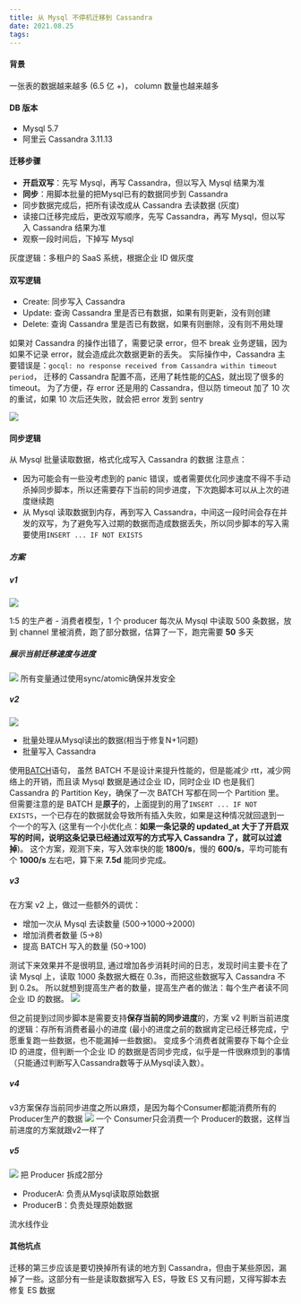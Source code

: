 ```yaml
---
title: 从 Mysql 不停机迁移到 Cassandra
date: 2021.08.25
tags:
---
```


#### 背景
一张表的数据越来越多 (6.5 亿 +)， column 数量也越来越多

#### DB 版本
- Mysql 5.7
- 阿里云 Cassandra 3.11.13

#### 迁移步骤
- **开启双写**：先写 Mysql，再写 Cassandra，但以写入 Mysql 结果为准
- **同步**：用脚本批量的把Mysql已有的数据同步到 Cassandra
- 同步数据完成后，把所有读改成从 Cassandra 去读数据 (灰度)
- 读接口迁移完成后，更改双写顺序，先写 Cassandra，再写 Mysql，但以写入 Cassandra 结果为准
- 观察一段时间后，下掉写 Mysql

灰度逻辑：多租户的 SaaS 系统，根据企业 ID 做灰度

#### 双写逻辑
- Create: 同步写入 Cassandra
- Update: 查询 Cassandra 里是否已有数据，如果有则更新，没有则创建
- Delete: 查询 Cassandra 里是否已有数据，如果有则删除，没有则不用处理

如果对 Cassandra 的操作出错了，需要记录 error，但不 break 业务逻辑，因为如果不记录 error，就会造成此次数据更新的丢失。 实际操作中，Cassandra 主要错误是：`gocql: no response received from Cassandra within timeout period`， 迁移的 Cassandra 配置不高，还用了耗性能的[CAS](https://docs.datastax.com/en/cql-oss/3.3/cql/cql_using/useInsertLWT.html)，就出现了很多的 timeout。 为了方便，存 error 还是用的 Cassandra，但以防 timeout 加了 10 次的重试，如果 10 次后还失败，就会把 error 发到 sentry

![](/images/双写失败.png)


#### 同步逻辑
从 Mysql 批量读取数据，格式化成写入 Cassandra 的数据
注意点：
- 因为可能会有一些没考虑到的 panic 错误，或者需要优化同步速度不得不手动杀掉同步脚本，所以还需要存下当前的同步进度，下次跑脚本可以从上次的进度继续跑
- 从 Mysql 读取数据到内存，再到写入 Cassandra，中间这一段时间会存在并发的双写，为了避免写入过期的数据而造成数据丢失，所以同步脚本的写入需要使用`INSERT ... IF NOT EXISTS`

##### 方案
##### v1
![](/images/mysql_to_cassandra_v1.png)

1:5 的生产者 - 消费者模型，1 个 producer 每次从 Mysql 中读取 500 条数据，放到 channel 里被消费，跑了部分数据，估算了一下，跑完需要 **50** 多天

##### 展示当前迁移速度与进度
![](/images/mysql_to_cassandra_stats.png)
所有变量通过使用sync/atomic确保并发安全


##### v2
![](/images/mysql_to_cassandra_v2.png)
- 批量处理从Mysql读出的数据(相当于修复N+1问题)
- 批量写入 Cassandra

使用[BATCH](https://docs.datastax.com/en/dse/6.7/cql/cql/cql_reference/cql_commands/cqlBatch.html)语句， 虽然 BATCH 不是设计来提升性能的，但是能减少 rtt，减少网络上的开销，而且读 Mysql 数据是通过企业 ID，同时企业 ID 也是我们 Cassandra 的 Partition Key，确保了一次 BATCH 写都在同一个 Partition 里。 但需要注意的是 BATCH 是**原子**的，上面提到的用了`INSERT ... IF NOT EXISTS`，一个已存在的数据就会导致所有插入失败，如果是这种情况就回退到一个一个的写入 (这里有一个小优化点：**如果一条记录的 updated_at 大于了开启双写的时间，说明这条记录已经通过双写的方式写入 Cassandra 了，就可以过滤掉**)。
这个方案，观测下来，写入效率快的能 **1800/s**，慢的 **600/s**，平均可能有个 **1000/s** 左右吧，算下来 **7.5d** 能同步完成。


##### v3
在方案 v2 上，做过一些额外的调优：
- 增加一次从 Mysql 去读数量 (500->1000->2000)
- 增加消费者数量 (5->8)
- 提高 BATCH 写入的数量 (50->100)

测试下来效果并不是很明显, 通过增加各步消耗时间的日志，发现时间主要卡在了读 Mysql 上，读取 1000 条数据大概在 0.3s，而把这些数据写入 Cassandra 不到 0.2s。 所以就想到提高生产者的数量，提高生产者的做法：每个生产者读不同企业 ID 的数据。
![](/images/mysql_to_cassandra_v3.png)

但之前提到过同步脚本是需要支持**保存当前的同步进度**的，方案 v2 判断当前进度的逻辑：存所有消费者最小的进度 (最小的进度之前的数据肯定已经迁移完成，宁愿重复跑一些数据，也不能漏掉一些数据)。 变成多个消费者就需要存下每个企业 ID 的进度，但判断一个企业 ID 的数据是否同步完成，似乎是一件很麻烦到的事情（只能通过判断写入Cassandra数等于从Mysql读入数）。

##### v4
v3方案保存当前同步进度之所以麻烦，是因为每个Consumer都能消费所有的Producer生产的数据
![](/images/mysql_to_cassandra_v4.png)
一个 Consumer只会消费一个 Producer的数据，这样当前进度的方案就跟v2一样了

##### v5
![](/images/mysql_to_cassandra_v3.png)
把 Producer 拆成2部分
- ProducerA: 负责从Mysql读取原始数据
- ProducerB：负责处理原始数据

流水线作业

#### 其他坑点
迁移的第三步应该是要切换掉所有读的地方到 Cassandra，但由于某些原因，漏掉了一些。这部分有一些是读取数据写入 ES，导致 ES 又有问题，又得写脚本去修复 ES 数据
